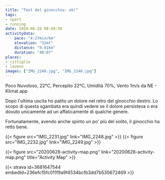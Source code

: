 ```yaml
---
title: "Test del ginocchio: ok!"
tags:
- sport
- running
date: 2020-06-28 08:49:58
activitydata:
    pace: "4:27min/km"
    elevation: "32mt"
    distance: "9.01km"
    duration: "40:07"
places:
- cittiglio
- laveno
images: ["IMG_2249.jpg", "IMG_2248.jpg"]
---
```


Poco Nuvoloso, 22°C, Percepito 22°C, Umidità 70%, Vento 1m/s da NE - Klimat.app

Dopo l'ultima uscita ho patito un dolore nel retro del ginocchio destro. 
Lo scopo di questa sgambata era quindi vedere se il dolore persisteva o era dovuto unicamente ad un affaticamente di qualche genere. 

Fortunatamente, avendo anche spinto un po' più del solito, il ginocchio ha retto bene.

{{< figure src="IMG_2231.jpg" link="IMG_2248.jpg" >}}
{{< figure src="IMG_2232.jpg" link="IMG_2249.jpg" >}}

{{< figure src="20200628-activity-map.png" link="20200628-activity-map.png" title="Activity Map" >}}


{{< strava id=3681647544 embedId=236efc15fc011f9a9f4534bcfb3dd7b530672469 >}}

